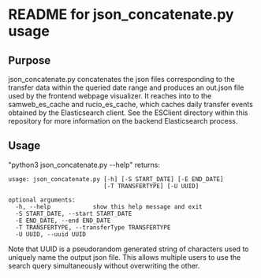 # README for json_concatenate.py usage

## Purpose

json_concatenate.py concatenates the json files corresponding to the transfer data within the queried date range and produces an out.json file used by the frontend webpage visualizer. It reaches into to the samweb_es_cache and rucio_es_cache, which caches daily transfer events obtained by the Elasticsearch client. See the ESClient directory within this repository for more information on the backend Elasticsearch process.

## Usage
"python3 json_concatenate.py --help" returns:
```
usage: json_concatenate.py [-h] [-S START_DATE] [-E END_DATE]
                           [-T TRANSFERTYPE] [-U UUID]

optional arguments:
  -h, --help            show this help message and exit
  -S START_DATE, --start START_DATE
  -E END_DATE, --end END_DATE
  -T TRANSFERTYPE, --transferType TRANSFERTYPE
  -U UUID, --uuid UUID

```
Note that UUID is a pseudorandom generated string of characters used to uniquely name the output json file. This allows multiple users to use the search query simultaneously without overwriting the other.